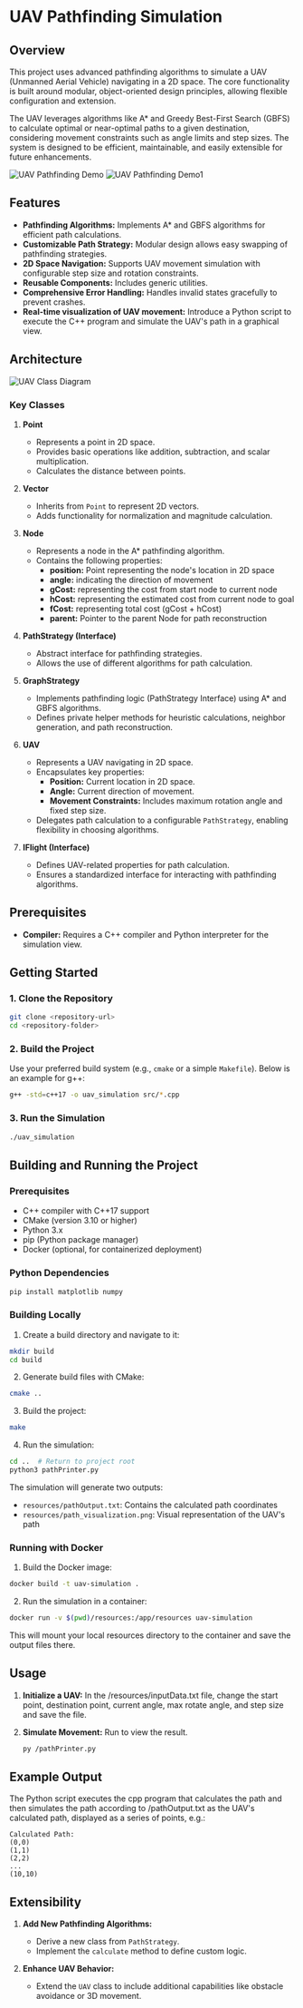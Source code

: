 # UAV Pathfinding Simulation

## Overview
This project uses advanced pathfinding algorithms to simulate a UAV (Unmanned Aerial Vehicle) navigating in a 2D space. The core functionality is built around modular, object-oriented design principles, allowing flexible configuration and extension.

The UAV leverages algorithms like A* and Greedy Best-First Search (GBFS) to calculate optimal or near-optimal paths to a given destination, considering movement constraints such as angle limits and step sizes. The system is designed to be efficient, maintainable, and easily extensible for future enhancements.

![UAV Pathfinding Demo](./images/pathfinding-demo.gif)
![UAV Pathfinding Demo1](./images/pathfinding-demo1.gif)

## Features
- **Pathfinding Algorithms:** Implements A* and GBFS algorithms for efficient path calculations.
- **Customizable Path Strategy:** Modular design allows easy swapping of pathfinding strategies.
- **2D Space Navigation:** Supports UAV movement simulation with configurable step size and rotation constraints.
- **Reusable Components:** Includes generic utilities.
- **Comprehensive Error Handling:** Handles invalid states gracefully to prevent crashes.
- **Real-time visualization of UAV movement:** Introduce a Python script to execute the C++ program and simulate the UAV's path in a graphical view.

## Architecture
![UAV Class Diagram](./images/uav-diagram.png)

### Key Classes
1. **Point**
   - Represents a point in 2D space.
   - Provides basic operations like addition, subtraction, and scalar multiplication.
   - Calculates the distance between points.

2. **Vector**
   - Inherits from `Point` to represent 2D vectors.
   - Adds functionality for normalization and magnitude calculation.

3. **Node**
   - Represents a node in the A* pathfinding algorithm.
   - Contains the following properties:
     - **position:** Point representing the node's location in 2D space
     - **angle:**  indicating the direction of movement
     - **gCost:** representing the cost from start node to current node
     - **hCost:** representing the estimated cost from current node to goal
     - **fCost:** representing total cost (gCost + hCost)
     - **parent:** Pointer to the parent Node for path reconstruction

4. **PathStrategy (Interface)**
   - Abstract interface for pathfinding strategies.
   - Allows the use of different algorithms for path calculation.
     
5. **GraphStrategy**
   - Implements pathfinding logic (PathStrategy Interface) using A* and GBFS algorithms.
   - Defines private helper methods for heuristic calculations, neighbor generation, and path reconstruction.

6. **UAV**
   - Represents a UAV navigating in 2D space.
   - Encapsulates key properties:
     - **Position:** Current location in 2D space.
     - **Angle:** Current direction of movement.
     - **Movement Constraints:** Includes maximum rotation angle and fixed step size.
   - Delegates path calculation to a configurable `PathStrategy`, enabling flexibility in choosing algorithms.

7. **IFlight (Interface)**
   - Defines UAV-related properties for path calculation.
   - Ensures a standardized interface for interacting with pathfinding algorithms.


## Prerequisites
- **Compiler:** Requires a C++ compiler and Python interpreter for the simulation view.

## Getting Started
### 1. Clone the Repository
```bash
git clone <repository-url>
cd <repository-folder>
```

### 2. Build the Project
Use your preferred build system (e.g., `cmake` or a simple `Makefile`). Below is an example for g++:
```bash
g++ -std=c++17 -o uav_simulation src/*.cpp
```

### 3. Run the Simulation
```bash
./uav_simulation
```

## Building and Running the Project

### Prerequisites
- C++ compiler with C++17 support
- CMake (version 3.10 or higher)
- Python 3.x
- pip (Python package manager)
- Docker (optional, for containerized deployment)

### Python Dependencies
```bash
pip install matplotlib numpy
```

### Building Locally

1. Create a build directory and navigate to it:
```bash
mkdir build
cd build
```

2. Generate build files with CMake:
```bash
cmake ..
```

3. Build the project:
```bash
make
```

4. Run the simulation:
```bash
cd ..  # Return to project root
python3 pathPrinter.py
```

The simulation will generate two outputs:
- `resources/pathOutput.txt`: Contains the calculated path coordinates
- `resources/path_visualization.png`: Visual representation of the UAV's path

### Running with Docker

1. Build the Docker image:
```bash
docker build -t uav-simulation .
```

2. Run the simulation in a container:
```bash
docker run -v $(pwd)/resources:/app/resources uav-simulation
```

This will mount your local resources directory to the container and save the output files there.

## Usage
1. **Initialize a UAV:**
   In the /resources/inputData.txt file, change the start point, destination point, current angle, max rotate angle, and step size and save the file.
   
2. **Simulate Movement:**
   Run to view the result.
   ```bash
   py /pathPrinter.py
   ```

## Example Output
The Python script executes the cpp program that calculates the path and then simulates the path according to /pathOutput.txt as the UAV's calculated path, displayed as a series of points, e.g.:
```
Calculated Path:
(0,0)
(1,1)
(2,2)
...
(10,10)
```

## Extensibility
1. **Add New Pathfinding Algorithms:**
   - Derive a new class from `PathStrategy`.
   - Implement the `calculate` method to define custom logic.

2. **Enhance UAV Behavior:**
   - Extend the `UAV` class to include additional capabilities like obstacle avoidance or 3D movement.
